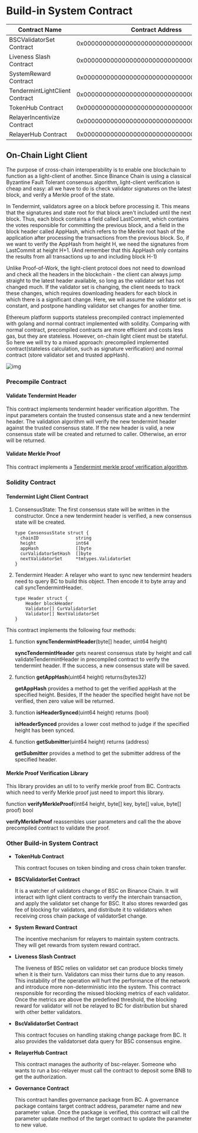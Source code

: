 # Build-in System Contract

| Contract Name         | Contract Address  | ABI file |
| --------------------- | ----------------- | ------------- |
| BSCValidatorSet Contract | 0x0000000000000000000000000000000000001000 | [bscvalidatorset](../../system-smart-contract/bscvalidatorset.abi)|
| Liveness Slash Contract | 0x0000000000000000000000000000000000001001 | [slashindicator](../../system-smart-contract/slashindicator.abi)|
| SystemReward Contract | 0x0000000000000000000000000000000000001002 | [systemreward](../../system-smart-contract/systemreward.abi)|
| TendermintLightClient Contract | 0x0000000000000000000000000000000000001003 | [tendermintlightclient](../../system-smart-contract/tendermintlightclient.abi) |
| TokenHub Contract | 0x0000000000000000000000000000000000001004 | [tokenhub](../../system-smart-contract/tokenhub.abi)|
| RelayerIncentivize Contract | 0x0000000000000000000000000000000000001005 | [relayerincentivize](../../system-smart-contract/relayerincentivize.abi)|
| RelayerHub Contract | 0x0000000000000000000000000000000000001006 | [relayerhub](../../system-smart-contract/relayerhub.abi) |

## On-Chain Light Client 

The purpose of cross-chain interoperability is to enable one blockchain to function as a light-client of another. Since Binance Chain is using a classical Byzantine Fault Tolerant consensus algorithm, light-client verification is cheap and easy: all we have to do is check validator signatures on the latest block, and verify a Merkle proof of the state.

In Tendermint, validators agree on a block before processing it. This means that the signatures and state root for that block aren't included until the next block. Thus, each block contains a field called LastCommit, which contains the votes responsible for committing the previous block, and a field in the block header called AppHash, which refers to the Merkle root hash of the application after processing the transactions from the previous block. So, if we want to verify the AppHash from height H, we need the signatures from LastCommit at height H+1. (And remember that this AppHash only contains the results from all transactions up to and including block H-1)

Unlike Proof-of-Work, the light-client protocol does not need to download and check all the headers in the blockchain - the client can always jump straight to the latest header available, so long as the validator set has not changed much. If the validator set is changing, the client needs to track these changes, which requires downloading headers for each block in which there is a significant change. Here, we will assume the validator set is constant, and postpone handling validator set changes for another time.

Ethereum platform supports stateless precompiled contract implemented with golang and normal contract implemented with solidity. Comparing with normal contract, precompiled contracts are more efficient and costs less gas, but they are stateless. However, on-chain light client must be stateful. So here we will try to a mixed approach: precompiled implemented contract(stateless calculation, such as signature verification) and normal contract (store validator set and trusted appHash).


![img](https://lh5.googleusercontent.com/NgjBCXKChSKMrFWWWF2DGWLu32h_SAivQZabZqaiD68JOuynFDG7U5FHPwj6VXlMCwYpX6tWBqRtIAhJmP6bt9Htes5bxJQTw6dHD5R6n_P2BCB04Yh-ZAnzJm-aD8fydBYr2V88)

### Precompile Contract

#### Validate Tendermint Header

This contract implements tendermint header verification algorithm. The input parameters contain the trusted consensus state and a new tendermint header. The validation algorithm will verify the new tendermint header against the trusted consensus state. If the new header is valid, a new consensus state will be created and returned to caller. Otherwise, an error will be returned.

#### Validate Merkle Proof

This contract implements a [Tendermint merkle proof verification algorithm](https://github.com/tendermint/tendermint/blob/master/docs/architecture/adr-026-general-merkle-proof.md).

### Solidity Contract

#### Tendermint Light Client Contract

1. ConsensusState: The first consensus state will be written in the constructor. Once a new tendermint header is verified, a new consensus state will be created.
    ```golang
    type ConsensusState struct {
      chainID              string
      height               int64
      appHash              []byte
      curValidatorSetHash  []byte
      nextValidatorSet     *tmtypes.ValidatorSet
    }
    ```
2. Tendermint Header: A relayer who want to sync new tendermint headers need to query BC to build this object. Then encode it to byte array and call syncTendermintHeader.
    ```golang
    type Header struct {
        Header blockHeader
        Validator[] CurValidatorSet
        Validator[] NextValidatorSet
    }
    ```
This contract implements the following four methods:

1. function **syncTendermintHeader**(byte[] header, uint64 height)

    **syncTendermintHeader** gets nearest consensus state by height and call validateTendermintHeader in precompiled contract to verify the tendermint header. If the success, a new consensus state will be saved.

2. function **getAppHash**(uint64 height) returns(bytes32)

    **getAppHash** provides a method to get the verified appHash at the specified height. Besides, If the header the specified height have not be verified, then zero value will be returned.

3. function **isHeaderSynced**(uint64 height) returns (bool)

    **isHeaderSynced** provides a lower cost method to judge if the specified height has been synced.

4. function **getSubmitter**(uint64 height) returns (address)

    **getSubmitter** provides a method to get the submitter address of the specified header.

#### Merkle Proof Verification Library
This library provides an util to to verify merkle proof from BC. Contracts which need to verify Merkle proof just need to import this library.

function **verifyMerkleProof**(int64 height, byte[] key, byte[] value, byte[] proof) bool

**verifyMerkleProof** reassembles user parameters and call the the above precompiled contract to validate the proof.

### Other Build-in System Contract

* **TokenHub Contract**

    This contract focuses on token binding and cross chain token transfer.

* **BSCValidatorSet Contract**

    It is a watcher of validators change of BSC on Binance Chain. It will interact with light client contracts to verify the interchain transaction, and apply the validator set change for BSC. It also stores rewarded gas fee of blocking for validators, and distribute it to validators when receiving cross chain package of validatorSet change. 
   
* **System Reward Contract**

    The incentive mechanism for relayers to maintain system contracts. They will get rewards from system reward contract.
 
* **Liveness Slash Contract**

    The liveness of BSC relies on validator set can produce blocks timely when it is their turn. Validators can miss their turns due to any reason. This instability of the operation will hurt the performance of the network and introduce more non-deterministic into the system. This contract responsible for recording the missed blocking metrics of each validator. Once the metrics are above the predefined threshold, the blocking reward for validator will not be relayed to BC for distribution but shared with other better validators.

* **BscValidatorSet Contract**

    This contract focuses on handling staking change package from BC. It also provides the validatorset data query for BSC consensus engine.

* **RelayerHub Contract**

    This contract manages the authority of bsc-relayer. Someone who wants to run a bsc-relayer must call the contract to deposit some BNB to get the authorization.

* **Governance Contract**

    This contract handles governance package from BC. A governance package contains target contract address, parameter name and new parameter value. Once the package is verified, this contract will call the parameter update method of the target contract to update the parameter to new value.

